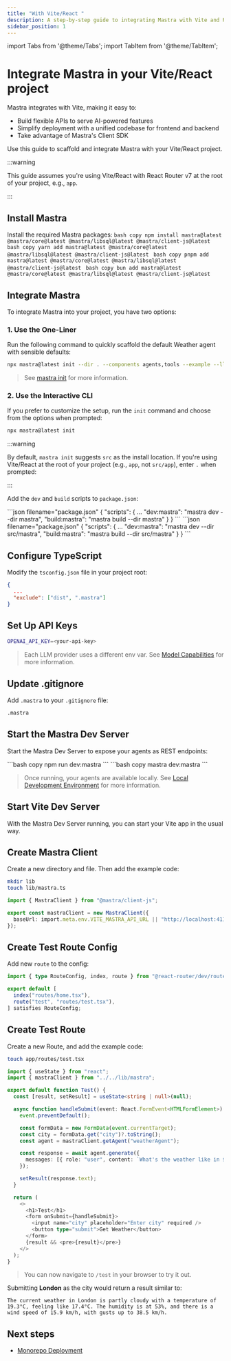 ```yaml
---
title: "With Vite/React "
description: A step-by-step guide to integrating Mastra with Vite and React.
sidebar_position: 1
---
```


import Tabs from '@theme/Tabs';
import TabItem from '@theme/TabItem';

# Integrate Mastra in your Vite/React project

Mastra integrates with Vite, making it easy to:

- Build flexible APIs to serve AI-powered features
- Simplify deployment with a unified codebase for frontend and backend
- Take advantage of Mastra's Client SDK

Use this guide to scaffold and integrate Mastra with your Vite/React project.

:::warning

This guide assumes you're using Vite/React with React Router v7 at the root of
your project, e.g., `app`.

:::

## Install Mastra

Install the required Mastra packages:
<Tabs>
<TabItem value="install" label="install">
`bash copy
    npm install mastra@latest @mastra/core@latest @mastra/libsql@latest @mastra/client-js@latest
    `
</TabItem>
<TabItem value="tab-2" label="Tab 2">
`bash copy
    yarn add mastra@latest @mastra/core@latest @mastra/libsql@latest @mastra/client-js@latest
    `
</TabItem>
<TabItem value="tab-3" label="Tab 3">
`bash copy
    pnpm add mastra@latest @mastra/core@latest @mastra/libsql@latest @mastra/client-js@latest
    `
</TabItem>
<TabItem value="tab-4" label="Tab 4">
`bash copy
    bun add mastra@latest @mastra/core@latest @mastra/libsql@latest @mastra/client-js@latest
    `
</TabItem>
</Tabs>

## Integrate Mastra

To integrate Mastra into your project, you have two options:

### 1. Use the One-Liner

Run the following command to quickly scaffold the default Weather agent with sensible defaults:

```bash copy
npx mastra@latest init --dir . --components agents,tools --example --llm openai
```

> See [mastra init](/docs/reference/cli/mastra#mastra-init) for more information.

### 2. Use the Interactive CLI

If you prefer to customize the setup, run the `init` command and choose from the options when prompted:

```bash copy
npx mastra@latest init
```

:::warning

By default, `mastra init` suggests `src` as the install location. If you're using Vite/React at the root of your project (e.g., `app`, not `src/app`), enter `.` when prompted:

:::

Add the `dev` and `build` scripts to `package.json`:

<Tabs>
  <TabItem value="root-mastra" label="mastra/ directory" default>
    ```json filename="package.json"
    {
      "scripts": {
        ...
        "dev:mastra": "mastra dev --dir mastra",
        "build:mastra": "mastra build --dir mastra"
      }
    }
    ```
  </TabItem>
  <TabItem value="src-mastra" label="src/mastra/ directory">
    ```json filename="package.json"
    {
      "scripts": {
        ...
        "dev:mastra": "mastra dev --dir src/mastra",
        "build:mastra": "mastra build --dir src/mastra"
      }
    }
    ```
  </TabItem>
</Tabs>

## Configure TypeScript

Modify the `tsconfig.json` file in your project root:

```json filename="tsconfig.json"
{
  ...
  "exclude": ["dist", ".mastra"]
}
```

## Set Up API Keys

```bash filename=".env" copy
OPENAI_API_KEY=<your-api-key>
```

> Each LLM provider uses a different env var. See [Model Capabilities](/docs/models) for more information.

## Update .gitignore

Add `.mastra` to your `.gitignore` file:

```bash filename=".gitignore" copy
.mastra
```

## Start the Mastra Dev Server

Start the Mastra Dev Server to expose your agents as REST endpoints:

<Tabs>
  <TabItem value="tab-1" label="Tab 1">
    ```bash copy
    npm run dev:mastra
    ```
  </TabItem>
  <TabItem value="tab-2" label="Tab 2">
    ```bash copy
    mastra dev:mastra
    ```
  </TabItem>
</Tabs>

> Once running, your agents are available locally. See [Local Development Environment](/docs/getting-started/local-dev-playground) for more information.

## Start Vite Dev Server

With the Mastra Dev Server running, you can start your Vite app in the usual way.

## Create Mastra Client

Create a new directory and file. Then add the example code:

```bash copy
mkdir lib
touch lib/mastra.ts
```

```typescript filename="lib/mastra.ts" showLineNumbers copy
import { MastraClient } from "@mastra/client-js";

export const mastraClient = new MastraClient({
  baseUrl: import.meta.env.VITE_MASTRA_API_URL || "http://localhost:4111",
});
```

## Create Test Route Config

Add new `route` to the config:

```typescript filename="app/routes.ts" showLineNumbers copy
import { type RouteConfig, index, route } from "@react-router/dev/routes";

export default [
  index("routes/home.tsx"),
  route("test", "routes/test.tsx"),
] satisfies RouteConfig;
```

## Create Test Route

Create a new Route, and add the example code:

```bash copy
touch app/routes/test.tsx
```

```typescript filename="app/routes/test.tsx" showLineNumbers copy
import { useState } from "react";
import { mastraClient } from "../../lib/mastra";

export default function Test() {
  const [result, setResult] = useState<string | null>(null);

  async function handleSubmit(event: React.FormEvent<HTMLFormElement>) {
    event.preventDefault();

    const formData = new FormData(event.currentTarget);
    const city = formData.get("city")?.toString();
    const agent = mastraClient.getAgent("weatherAgent");

    const response = await agent.generate({
      messages: [{ role: "user", content: `What's the weather like in ${city}?` }]
    });

    setResult(response.text);
  }

  return (
    <>
      <h1>Test</h1>
      <form onSubmit={handleSubmit}>
        <input name="city" placeholder="Enter city" required />
        <button type="submit">Get Weather</button>
      </form>
      {result && <pre>{result}</pre>}
    </>
  );
}
```

> You can now navigate to `/test` in your browser to try it out.

Submitting **London** as the city would return a result similar to:

```plaintext
The current weather in London is partly cloudy with a temperature of 19.3°C, feeling like 17.4°C. The humidity is at 53%, and there is a wind speed of 15.9 km/h, with gusts up to 38.5 km/h.
```

## Next steps

- [Monorepo Deployment](/docs/deployment/monorepo)
